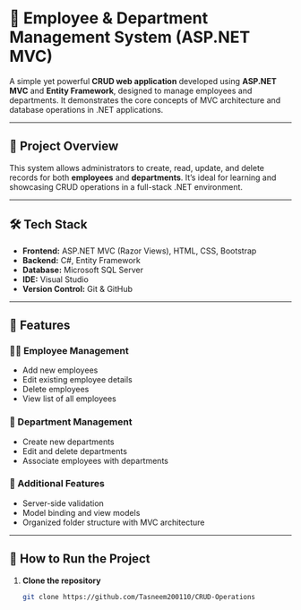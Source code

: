 # 🧾 Employee & Department Management System (ASP.NET MVC)

A simple yet powerful **CRUD web application** developed using **ASP.NET MVC** and **Entity Framework**, designed to manage employees and departments. It demonstrates the core concepts of MVC architecture and database operations in .NET applications.

---

## 📌 Project Overview

This system allows administrators to create, read, update, and delete records for both **employees** and **departments**. It’s ideal for learning and showcasing CRUD operations in a full-stack .NET environment.

---

## 🛠️ Tech Stack

- **Frontend:** ASP.NET MVC (Razor Views), HTML, CSS, Bootstrap
- **Backend:** C#, Entity Framework
- **Database:** Microsoft SQL Server
- **IDE:** Visual Studio
- **Version Control:** Git & GitHub

---

## 🚀 Features

### 👨‍💼 Employee Management
- Add new employees
- Edit existing employee details
- Delete employees
- View list of all employees

### 🏢 Department Management
- Create new departments
- Edit and delete departments
- Associate employees with departments

### 🧠 Additional Features
- Server-side validation
- Model binding and view models
- Organized folder structure with MVC architecture

---

## 🔧 How to Run the Project

1. **Clone the repository**
   ```bash
   git clone https://github.com/Tasneem200110/CRUD-Operations
